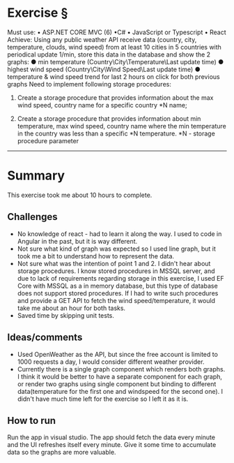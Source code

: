 # Exercise §

Must use:
• ASP.NET CORE MVC (6) •C#
• JavaScript or Typescript • React
Achieve:
Using any public weather API receive data (country, city, temperature, clouds, wind speed) from at least 10 cities in 5 countries
with periodical update 1/min,
store this data in the database
and show the 2 graphs:
● min temperature (Country\City\Temperature\Last update time)
● highest wind speed (Country\City\Wind Speed\Last update time)
● temperature & wind speed trend for last 2 hours on click for both previous graphs
Need to implement following storage procedures:
1. Create a storage procedure that provides information about the max wind speed, country name for a specific country *N name;
    
2. Create a storage procedure that provides information about min temperature, max wind speed, country name
where the min temperature in the country was less than a specific *N temperature.
*N - storage procedure parameter

---

# Summary
This exercise took me about 10 hours to complete. 

## Challenges 
- No knowledge of react - had to learn it along the way. I used to code in Angular in the past, but it is way different.
- Not sure what kind of graph was expected so I used line graph, but it took me a bit to understand how to represent the data.
- Not sure what was the intention of point 1 and 2. I didn't hear about storage procedures. I know stored procedures in MSSQL server, and due to lack of requirements regarding storage in this exercise, I used EF Core with MSSQL as a in memory database, but this type of database does not support stored procedures. If I had to write such procedures and provide a GET API to fetch the wind speed/temperature, it would take me about an hour for both tasks.
- Saved time by skipping unit tests.

## Ideas/comments
- Used OpenWeather as the API, but since the free account is limited to 1000 requests a day, I would consider different weather provider.
- Currently there is a single graph component which renders both graphs. I think it would be better to have a separate component for each graph, or render two graphs using single component but binding to different data(temperature for the first one and windspeed for the second one). I didn't have much time left for the exercise so I left it as it is.
## How to run
Run the app in visual studio. The app should fetch the data every minute and the UI refreshes itself every minute. Give it some time to accumulate data so the graphs are more valuable.

